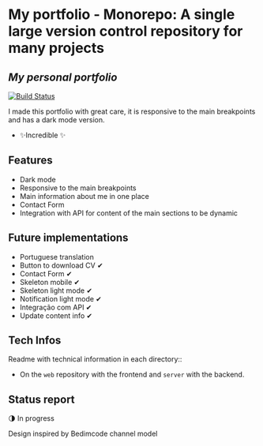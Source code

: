 # My portfolio - Monorepo: A single large version control repository for many projects

## _My personal portfolio_

[![Build Status](https://travis-ci.org/joemccann/dillinger.svg?branch=master)](https://findcarolinacosta.github.io/)

I made this portfolio with great care, it is responsive to the main breakpoints and has a dark mode version.

- ✨Incredible ✨

## Features

- Dark mode
- Responsive to the main breakpoints
- Main information about me in one place
- Contact Form
- Integration with API for content of the main sections to be dynamic

## Future implementations 
- Portuguese translation
- Button to download CV ✔
- Contact Form ✔
- Skeleton mobile ✔
- Skeleton light mode ✔
- Notification light mode ✔
- Integração com API ✔
- Update content info ✔

## Tech Infos

Readme with technical information in each directory::
- On the `web` repository with the frontend and `server` with the backend.

## Status report
:last_quarter_moon: In progress


Design inspired by Bedimcode channel model
